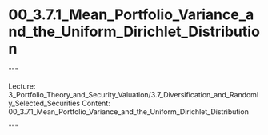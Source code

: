 # 00_3.7.1_Mean_Portfolio_Variance_and_the_Uniform_Dirichlet_Distribution

"""

Lecture: 3_Portfolio_Theory_and_Security_Valuation/3.7_Diversification_and_Randomly_Selected_Securities
Content: 00_3.7.1_Mean_Portfolio_Variance_and_the_Uniform_Dirichlet_Distribution

"""

